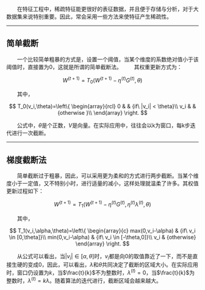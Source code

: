 &#8195;&#8195;在特征工程中，稀疏特征能更很好的表征数据，并且便于存储与分析，对于大数据集来说特别重要。因此，常会采用一些方法来使特征产生稀疏性。

----------


## 简单截断

&#8195;&#8195;一个比较简单粗暴的方式是，设置一个阈值，当某个维度的系数绝对值小于该阈值时，直接置为0，这就是所谓的简单截断法。
&#8195;&#8195;其权重更新方式为：

$$W^{(t+1)} = T_0(W^{(t+1)}-\eta^{(t)}G^{(t)},\theta)$$

&#8195;&#8195;其中，

$$ T_0(v_i,\theta)=\left\{
\begin{array}{rcl}
0       &      & {if\ |v_i|      <      \theta}\\
v_i     &      & {otherwise }\\
\end{array} \right. $$

&#8195;&#8195;公式中，$\theta$是个正数，$V$是向量。在实际应用中，往往会以k为窗口，每k步迭代进行一次截断。

----------

## 梯度截断法

&#8195;&#8195;简单截断过于粗暴，因此，可以采用更为柔和的方式进行两步截断。当某个维度小于一定值，又不特别小时，进行适量的减小，这样处理就温柔了许多。其权值更新过程如下：

$$W^{(t+1)} = T_1(W^{(t+1)}-\eta^{(t)}G^{(t)}, \eta^{(t)}\lambda^{(t)} ,\theta)$$

&#8195;&#8195;其中，

$$ T_1(v_i,\alpha,\theta)=\left\{
\begin{array}{c}
max(0,v_i-\alpha)   & {if\  v_i \in [0,\theta]}\\
min(0,v_i-\alpha)   & {if\ v_i \in [-\theta,0]}\\
v_i                 & {otherwise}
\end{array} \right. $$

&#8195;&#8195;从公式可以看出，当$|v_i| \in [\alpha,\theta]$时，$v_i$都是向0的取值靠近了一下，而不是直接生硬的变成0，因此，可以看出，$\lambda$和$\theta$共同决定了截断的区域大小。在实际应用时，窗口仍设置为$k$，当$\frac{t}{k}$不为整数时，$\lambda^{(t)}=0$，当$\frac{t}{k}$为整数时，$\lambda^{(t)}=k\lambda$。随着算法的迭代进行，截断区域会越来越大。

